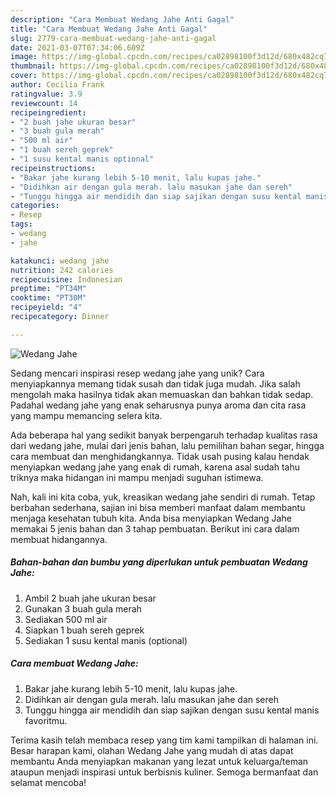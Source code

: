 ```yaml
---
description: "Cara Membuat Wedang Jahe Anti Gagal"
title: "Cara Membuat Wedang Jahe Anti Gagal"
slug: 2779-cara-membuat-wedang-jahe-anti-gagal
date: 2021-03-07T07:34:06.609Z
image: https://img-global.cpcdn.com/recipes/ca02898100f3d12d/680x482cq70/wedang-jahe-foto-resep-utama.jpg
thumbnail: https://img-global.cpcdn.com/recipes/ca02898100f3d12d/680x482cq70/wedang-jahe-foto-resep-utama.jpg
cover: https://img-global.cpcdn.com/recipes/ca02898100f3d12d/680x482cq70/wedang-jahe-foto-resep-utama.jpg
author: Cecilia Frank
ratingvalue: 3.9
reviewcount: 14
recipeingredient:
- "2 buah jahe ukuran besar"
- "3 buah gula merah"
- "500 ml air"
- "1 buah sereh geprek"
- "1 susu kental manis optional"
recipeinstructions:
- "Bakar jahe kurang lebih 5-10 menit, lalu kupas jahe."
- "Didihkan air dengan gula merah. lalu masukan jahe dan sereh"
- "Tunggu hingga air mendidih dan siap sajikan dengan susu kental manis favoritmu."
categories:
- Resep
tags:
- wedang
- jahe

katakunci: wedang jahe 
nutrition: 242 calories
recipecuisine: Indonesian
preptime: "PT34M"
cooktime: "PT30M"
recipeyield: "4"
recipecategory: Dinner

---
```



![Wedang Jahe](https://img-global.cpcdn.com/recipes/ca02898100f3d12d/680x482cq70/wedang-jahe-foto-resep-utama.jpg)

Sedang mencari inspirasi resep wedang jahe yang unik? Cara menyiapkannya memang tidak susah dan tidak juga mudah. Jika salah mengolah maka hasilnya tidak akan memuaskan dan bahkan tidak sedap. Padahal wedang jahe yang enak seharusnya punya aroma dan cita rasa yang mampu memancing selera kita.

Ada beberapa hal yang sedikit banyak berpengaruh terhadap kualitas rasa dari wedang jahe, mulai dari jenis bahan, lalu pemilihan bahan segar, hingga cara membuat dan menghidangkannya. Tidak usah pusing kalau hendak menyiapkan wedang jahe yang enak di rumah, karena asal sudah tahu triknya maka hidangan ini mampu menjadi suguhan istimewa.




Nah, kali ini kita coba, yuk, kreasikan wedang jahe sendiri di rumah. Tetap berbahan sederhana, sajian ini bisa memberi manfaat dalam membantu menjaga kesehatan tubuh kita. Anda bisa menyiapkan Wedang Jahe memakai 5 jenis bahan dan 3 tahap pembuatan. Berikut ini cara dalam membuat hidangannya.

<!--inarticleads1-->

##### Bahan-bahan dan bumbu yang diperlukan untuk pembuatan Wedang Jahe:

1. Ambil 2 buah jahe ukuran besar
1. Gunakan 3 buah gula merah
1. Sediakan 500 ml air
1. Siapkan 1 buah sereh geprek
1. Sediakan 1 susu kental manis (optional)




<!--inarticleads2-->

##### Cara membuat Wedang Jahe:

1. Bakar jahe kurang lebih 5-10 menit, lalu kupas jahe.
1. Didihkan air dengan gula merah. lalu masukan jahe dan sereh
1. Tunggu hingga air mendidih dan siap sajikan dengan susu kental manis favoritmu.




Terima kasih telah membaca resep yang tim kami tampilkan di halaman ini. Besar harapan kami, olahan Wedang Jahe yang mudah di atas dapat membantu Anda menyiapkan makanan yang lezat untuk keluarga/teman ataupun menjadi inspirasi untuk berbisnis kuliner. Semoga bermanfaat dan selamat mencoba!
